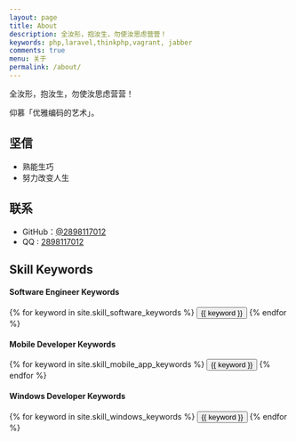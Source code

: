 ```yaml
---
layout: page
title: About
description: 全汝形，抱汝生，勿使汝思虑营营！
keywords: php,laravel,thinkphp,vagrant, jabber
comments: true
menu: 关于
permalink: /about/
---
```


全汝形，抱汝生，勿使汝思虑营营！

仰慕「优雅编码的艺术」。

## 坚信

* 熟能生巧
* 努力改变人生

## 联系

* GitHub：[@2898117012](https://github.com/2898117012)
* QQ : [2898117012](http://user.qzone.qq.com/2898117012)
## Skill Keywords

#### Software Engineer Keywords
<div class="btn-inline">
    {% for keyword in site.skill_software_keywords %}
    <button class="btn btn-outline" type="button">{{ keyword }}</button>
    {% endfor %}
</div>

#### Mobile Developer Keywords
<div class="btn-inline">
    {% for keyword in site.skill_mobile_app_keywords %}
    <button class="btn btn-outline" type="button">{{ keyword }}</button>
    {% endfor %}
</div>

#### Windows Developer Keywords
<div class="btn-inline">
    {% for keyword in site.skill_windows_keywords %}
    <button class="btn btn-outline" type="button">{{ keyword }}</button>
    {% endfor %}
</div>
